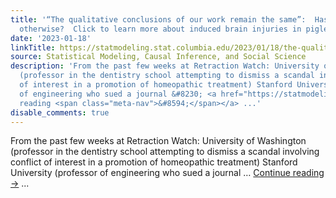 ```yaml
---
title: '“The qualitative conclusions of our work remain the same”:  Has it ever been
  otherwise?  Click to learn more about induced brain injuries in piglets:'
date: '2023-01-18'
linkTitle: https://statmodeling.stat.columbia.edu/2023/01/18/the-qualitative-conclusions-of-our-work-remain-the-same-science-scandals-continue-including-at-top-institutions/
source: Statistical Modeling, Causal Inference, and Social Science
description: 'From the past few weeks at Retraction Watch: University of Washington
  (professor in the dentistry school attempting to dismiss a scandal involving conflict
  of interest in a promotion of homeopathic treatment) Stanford University (professor
  of engineering who sued a journal &#8230; <a href="https://statmodeling.stat.columbia.edu/2023/01/18/the-qualitative-conclusions-of-our-work-remain-the-same-science-scandals-continue-including-at-top-institutions/">Continue
  reading <span class="meta-nav">&#8594;</span></a> ...'
disable_comments: true
---
```

From the past few weeks at Retraction Watch: University of Washington (professor in the dentistry school attempting to dismiss a scandal involving conflict of interest in a promotion of homeopathic treatment) Stanford University (professor of engineering who sued a journal &#8230; <a href="https://statmodeling.stat.columbia.edu/2023/01/18/the-qualitative-conclusions-of-our-work-remain-the-same-science-scandals-continue-including-at-top-institutions/">Continue reading <span class="meta-nav">&#8594;</span></a> ...